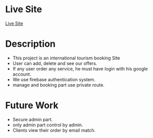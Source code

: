 # Live Site

 [Live Site](https://tourismsite-df14a.firebaseapp.com/)

 # Description
 * This project is an international tourism booking Site
 * User can add, delete and see our offers.
 * If any user order any service, he must have login with his google account.
 * We use firebase authentication system.
 * manage and booking part use private route.
 

 # Future Work
 * Secure admin part.
 * only admin part control by admin.
 * Clients view their order by email match.
